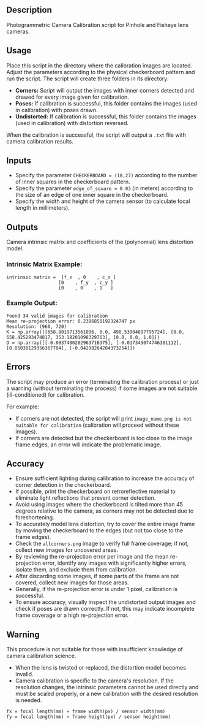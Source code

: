 ## Description
Photogrammetric Camera Calibration script for Pinhole and Fisheye lens cameras.

## Usage
Place this script in the directory where the calibration images are located. Adjust the parameters according to the physical checkerboard pattern and run the script. The script will create three folders in its directory:
- **Corners:** Script will output the images with inner corners detected and drawed for every image given for calibration.
- **Poses:** If calibration is successful, this folder contains the images (used in calibration) with poses drawn.
- **Undistorted:** If calibration is successful, this folder contains the images (used in calibration) with distortion reversed.

When the calibration is successful, the script will output a `.txt` file with camera calibration results.

## Inputs
- Specify the parameter `CHECKERBOARD = (18,27)` according to the number of inner squares in the checkerboard pattern.
- Specify the parameter `edge_of_square = 0.03` (in meters) according to the size of an edge of one inner square in the checkerboard.
- Specify the width and height of the camera sensor (to calculate focal length in millimeters).

## Outputs
Camera intrinsic matrix and coefficients of the (polynomial) lens distortion model.

### Intrinsic Matrix Example:
```
intrinsic matrix =  [f_x  , 0    , c_x ]
                   [0    , f_y  , c_y ]
                   [0    , 0    , 1   ]
```

### Example Output:
```
Found 34 valid images for calibration 
Mean re-projection error: 0.2386850192324747 px
Resolution: (960, 720)
K = np.array([[658.8019713561096, 0.0, 490.53904897795724], [0.0, 658.425293474817, 353.18201098329763], [0.0, 0.0, 1.0]])
D = np.array([[-0.0037400202963716375], [-0.017349074746381112], [0.05038129356367704], [-0.04298264284373254]])
```

## Errors
The script may produce an error (terminating the calibration process) or just a warning (without terminating the process) if some images are not suitable (ill-conditioned) for calibration. 

For example:
- If corners are not detected, the script will print `image_name.png is not suitable for calibration` (calibration will proceed without these images).
- If corners are detected but the checkerboard is too close to the image frame edges, an error will indicate the problematic image.

## Accuracy
- Ensure sufficient lighting during calibration to increase the accuracy of corner detection in the checkerboard.
- If possible, print the checkerboard on retroreflective material to eliminate light reflections that prevent corner detection.
- Avoid using images where the checkerboard is tilted more than 45 degrees relative to the camera, as corners may not be detected due to foreshortening.
- To accurately model lens distortion, try to cover the entire image frame by moving the checkerboard to the edges (but not too close to the frame edges).
- Check the `allcorners.png` image to verify full frame coverage; if not, collect new images for uncovered areas.
- By reviewing the re-projection error per image and the mean re-projection error, identify any images with significantly higher errors, isolate them, and exclude them from calibration.
- After discarding some images, if some parts of the frame are not covered, collect new images for those areas.
- Generally, if the re-projection error is under 1 pixel, calibration is successful.
- To ensure accuracy, visually inspect the undistorted output images and check if poses are drawn correctly. If not, this may indicate incomplete frame coverage or a high re-projection error.

## Warning
This procedure is not suitable for those with insufficient knowledge of camera calibration science. 

- When the lens is twisted or replaced, the distortion model becomes invalid.
- Camera calibration is specific to the camera's resolution. If the resolution changes, the intrinsic parameters cannot be used directly and must be scaled properly, or a new calibration with the desired resolution is needed.

```
fx = focal length(mm) ∗ frame width(px) / sensor width(mm)
fy = focal length(mm) ∗ frame height(px) / sensor height(mm)
```
